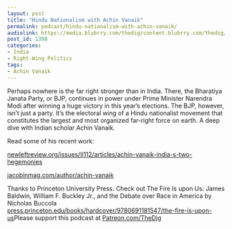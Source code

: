 ```yaml
---
layout: post
title: "Hindu Nationalism with Achin Vanaik"
permalink: podcast/hindu-nationalism-with-achin-vanaik/
audiolink: https://media.blubrry.com/thedig/content.blubrry.com/thedig/The_Dig-EP_223-Vanaik.mp3
post_id: 1398
categories: 
- India
- Right-Wing Politics
tags: 
- Achin Vanaik
---
```


Perhaps nowhere is the far right stronger than in India. There, the Bharatiya Janata Party, or BJP, continues in power under Prime Minister Narendra Modi after winning a huge victory in this year’s elections. The BJP, however, isn’t just a party. It’s the electoral wing of a Hindu nationalist movement that constitutes the largest and most organized far-right force on earth. A deep dive with Indian scholar Achin Vanaik.

Read some of his recent work:


[newleftreview.org/issues/II112/articles/achin-vanaik-india-s-two-hegemonies](https://newleftreview.org/issues/II112/articles/achin-vanaik-india-s-two-hegemonies)


[jacobinmag.com/author/achin-vanaik](https://jacobinmag.com/author/achin-vanaik)

Thanks to Princeton University Press. Check out The Fire Is upon Us: James Baldwin, William F. Buckley Jr., and the Debate over Race in America by Nicholas Buccola 
[press.princeton.edu/books/hardcover/9780691181547/the-fire-is-upon-us](https://press.princeton.edu/books/hardcover/9780691181547/the-fire-is-upon-us)Please support this podcast at 
[Patreon.com/TheDig](https://Patreon.com/TheDig)